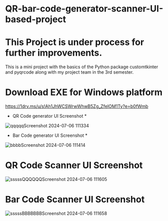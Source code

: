 # QR-bar-code-generator-scanner-UI-based-project #
# This Project is under process for further improvements. #


This is a mini project with the basics of the Python package customtkinter and pyqrcode along with my project team in the 3rd semester.
# Download EXE for Windows platform #
https://1drv.ms/u/s!Ah1JhWCSWrwWhwB5Zg_ZfeIOM1Ty?e=b0fWmb

* QR Code generator UI Screenshot *

![qqqqqScreenshot 2024-07-06 111334](https://github.com/ankit-tejwan/QR-code-bar-code-generator-and-scanner-UI-based-software/assets/77053184/3c287ced-c0ea-4c5f-8d5e-95440f5504bb)

* Bar Code generator UI Screenshot *
  
![bbbbScreenshot 2024-07-06 111414](https://github.com/ankit-tejwan/QR-code-bar-code-generator-and-scanner-UI-based-software/assets/77053184/5cdaec2f-285b-4da4-93f8-532d8b6dfce2)


# QR Code Scanner UI Screenshot #

![sssssQQQQQQScreenshot 2024-07-06 111605](https://github.com/ankit-tejwan/QR-code-bar-code-generator-and-scanner-UI-based-software/assets/77053184/61995407-0983-4030-ac49-1f91caa14c0c)


# Bar Code Scanner UI Screenshot #

![sssssBBBBBBBScreenshot 2024-07-06 111658](https://github.com/ankit-tejwan/QR-code-bar-code-generator-and-scanner-UI-based-software/assets/77053184/305d3fb3-4a38-42ad-a315-e4b94b04e454)
